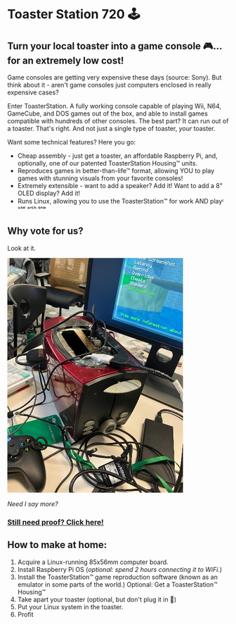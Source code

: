 # Toaster Station 720 🕹️

## Turn your local toaster into a game console 🎮... for an extremely low cost!
Game consoles are getting very expensive these days (source: Sony).
But think about it - aren't game consoles just computers enclosed in really expensive cases? 

Enter ToasterStation. A fully working console capable of playing Wii, N64, GameCube, and DOS games out of the box, and able to install games compatible with hundreds of other consoles. The best part? It can run out of a toaster. That's right. And not just a single type of toaster, *your* toaster.

Want some technical features? Here you go:
- Cheap assembly - just get a toaster, an affordable Raspberry Pi, and, optionally, one of our patented ToasterStation Housing™ units.
- Reproduces games in better-than-life™ format, allowing YOU to play games with stunning visuals from your favorite consoles!
- Extremely extensible - want to add a speaker? Add it! Want to add a 8" OLED display? Add it!
- Runs Linux, allowing you to use the ToasterStation™ for work AND playᶦ ᵘˢᵉ ᵃʳᶜʰ ᵇᵗʷ

## Why vote for us?
Look at it.

![Picture of ToasterStation 720](https://raw.githubusercontent.com/pbhak/ToasterStation720/refs/heads/main/assets/toasterstation720.jpg "🔥")

*Need I say more?*

### [Still need proof? Click here!](https://youtube.com/shorts/zqaACHboSkk)

## How to make at home:
1. Acquire a Linux-running 85x56mm computer board.
2. Install Raspberry Pi OS (*optional: spend 2 hours connecting it to WiFi.*)
3. Install the ToasterStation™ game reproduction software (known as an emulator in some parts of the world.)
Optional: Get a ToasterStation™ Housing™
4. Take apart your toaster (optional, but don't plug it in 🙏)
5. Put your Linux system in the toaster.
6. Profit
